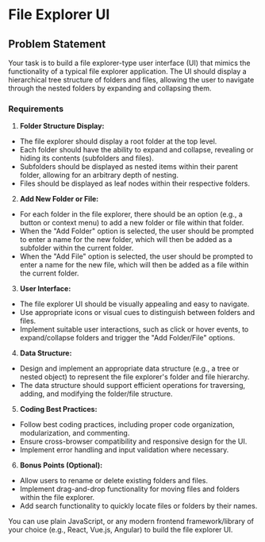 # File Explorer UI

## Problem Statement

Your task is to build a file explorer-type user interface (UI) that mimics the functionality of a typical file explorer application. The UI should display a hierarchical tree structure of folders and files, allowing the user to navigate through the nested folders by expanding and collapsing them.

### Requirements

1. **Folder Structure Display:**

- The file explorer should display a root folder at the top level.
- Each folder should have the ability to expand and collapse, revealing or hiding its contents (subfolders and files).
- Subfolders should be displayed as nested items within their parent folder, allowing for an arbitrary depth of nesting.
- Files should be displayed as leaf nodes within their respective folders.

2. **Add New Folder or File:**

- For each folder in the file explorer, there should be an option (e.g., a button or context menu) to add a new folder or file within that folder.
- When the "Add Folder" option is selected, the user should be prompted to enter a name for the new folder, which will then be added as a subfolder within the current folder.
- When the "Add File" option is selected, the user should be prompted to enter a name for the new file, which will then be added as a file within the current folder.

3. **User Interface:**

- The file explorer UI should be visually appealing and easy to navigate.
- Use appropriate icons or visual cues to distinguish between folders and files.
- Implement suitable user interactions, such as click or hover events, to expand/collapse folders and trigger the "Add Folder/File" options.

4. **Data Structure:**

- Design and implement an appropriate data structure (e.g., a tree or nested object) to represent the file explorer's folder and file hierarchy.
- The data structure should support efficient operations for traversing, adding, and modifying the folder/file structure.

5. **Coding Best Practices:**

- Follow best coding practices, including proper code organization, modularization, and commenting.
- Ensure cross-browser compatibility and responsive design for the UI.
- Implement error handling and input validation where necessary.

6. **Bonus Points (Optional):**

- Allow users to rename or delete existing folders and files.
- Implement drag-and-drop functionality for moving files and folders within the file explorer.
- Add search functionality to quickly locate files or folders by their names.

You can use plain JavaScript, or any modern frontend framework/library of your choice (e.g., React, Vue.js, Angular) to build the file explorer UI.
